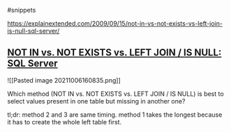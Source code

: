 #snippets 

https://explainextended.com/2009/09/15/not-in-vs-not-exists-vs-left-join-is-null-sql-server/

## [NOT IN vs. NOT EXISTS vs. LEFT JOIN / IS NULL: SQL Server](https://explainextended.com/2009/09/15/not-in-vs-not-exists-vs-left-join-is-null-sql-server/)

![[Pasted image 20211006160835.png]]

Which method (NOT IN vs. NOT EXISTS vs. LEFT JOIN / IS NULL) is best to select values present in one table but missing in another one?

tl;dr: method 2 and 3 are same timing. method 1 takes the longest because it has to create the whole left table first.
